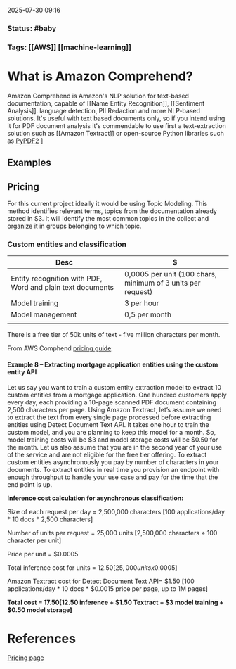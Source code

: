 2025-07-30 09:16

### Status: #baby

### Tags: [[AWS]] [[machine-learning]]

# What is Amazon Comprehend?
Amazon Comprehend is Amazon's NLP solution for text-based documentation, capable of [[Name Entity Recognition]], [[Sentiment Analysis]]. language detection, PII Redaction and more NLP-based solutions. It's useful with text based documents only, so if you intend using it for PDF document analysis it's commendable to use first a text-extraction solution such as [[Amazon Textract]] or open-source Python libraries such as [PyPDF2](https://pypi.org/project/PyPDF2/) ]

## Examples


## Pricing 
For this current project ideally it would be using Topic Modeling. This method identifies relevant terms, topics from the documentation already stored in S3. It will identify the most common topics in the collect and organize it in groups belonging to which topic.
### Custom entities and classification

| Desc                                                       | $                                                           |
| ---------------------------------------------------------- | ----------------------------------------------------------- |
| Entity recognition with PDF, Word and plain text documents | 0,0005 per unit (100 chars, minimum of 3 units per request) |
| Model training                                             | 3 per hour                                                  |
| Model management                                           | 0,5 per month                                               |
|                                                            |                                                             |
There is a free tier of 50k units of text - five million characters per month.

From AWS Comphend [pricing guide](https://aws.amazon.com/comprehend/pricing/?pg=ln&sec=hs):
####  Example 8 – Extracting mortgage application entities using the custom entity API

Let us say you want to train a custom entity extraction model to extract 10 custom entities from a mortgage application. One hundred customers apply every day, each providing a 10-page scanned PDF document containing 2,500 characters per page. Using Amazon Textract, let’s assume we need to extract the text from every single page processed before extracting entities using Detect Document Text API. It takes one hour to train the custom model, and you are planning to keep this model for a month. So, model training costs will be $3 and model storage costs will be $0.50 for the month. Let us also assume that you are in the second year of your use of the service and are not eligible for the free tier offering. To extract custom entities asynchronously you pay by number of characters in your documents. To extract entities in real time you provision an endpoint with enough throughput to handle your use case and pay for the time that the end point is up.

**Inference cost calculation for asynchronous classification:**

Size of each request per day = 2,500,000 characters [100 applications/day * 10 docs * 2,500 characters]

Number of units per request = 25,000 units [2,500,000 characters ÷ 100 character per unit]

Price per unit = $0.0005

Total inference cost for units = $12.50 [25,000 units x $0.0005]

Amazon Textract cost for Detect Document Text API= $1.50 [100 applications/day * 10 docs * $0.0015 price per page, up to 1M pages]

**Total cost = $17.50 [$12.50 inference + $1.50 Textract + $3 model training + $0.50 model storage]**






# References

[Pricing page](https://aws.amazon.com/comprehend/pricing/?pg=ln&sec=hs)








